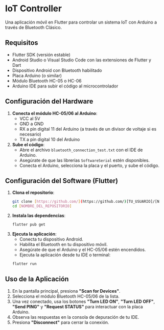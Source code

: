 # IoT Controller
Una aplicación móvil en Flutter para controlar un sistema IoT con Arduino a través de Bluetooth Clásico.

## Requisitos
- Flutter SDK (versión estable)
- Android Studio o Visual Studio Code con las extensiones de Flutter y Dart
- Dispositivo Android con Bluetooth habilitado
- Placa Arduino (o similar)
- Módulo Bluetooth HC-05 o HC-06
- Arduino IDE para subir el código al microcontrolador

## Configuración del Hardware
1.  **Conecta el módulo HC-05/06 al Arduino**:
    - VCC al 5V
    - GND a GND
    - RX a pin digital 11 del Arduino (a través de un divisor de voltaje si es necesario)
    - TX a pin digital 10 del Arduino
2.  **Sube el código**:
    - Abre el archivo `bluetooth_connection_test.txt` con el IDE de Arduino.
    - Asegúrate de que las librerías `SoftwareSerial` estén disponibles.
    - Conecta el Arduino, selecciona la placa y el puerto, y sube el código.

## Configuración del Software (Flutter)
1.  **Clona el repositorio**:
    ```bash
    git clone [https://github.com/](https://github.com/)[TU_USUARIO]/[NOMBRE_DEL_REPOSITORIO].git
    cd [NOMBRE_DEL_REPOSITORIO]
    ```
2.  **Instala las dependencias**:
    ```bash
    flutter pub get
    ```
3.  **Ejecuta la aplicación**:
    - Conecta tu dispositivo Android.
    - Habilita el Bluetooth en tu dispositivo móvil.
    - Asegúrate de que el Arduino y el HC-05/06 estén encendidos.
    - Ejecuta la aplicación desde tu IDE o terminal:
    ```bash
    flutter run
    ```

## Uso de la Aplicación
1.  En la pantalla principal, presiona **"Scan for Devices"**.
2.  Selecciona el módulo Bluetooth HC-05/06 de la lista.
3.  Una vez conectado, usa los botones **"Turn LED ON"**, **"Turn LED OFF"**, **"Send PING"** y **"Request STATUS"** para interactuar con la placa Arduino.
4.  Observa las respuestas en la consola de depuración de tu IDE.
5.  Presiona **"Disconnect"** para cerrar la conexión.
